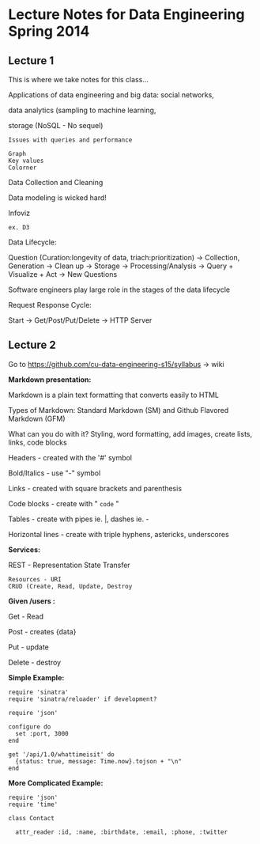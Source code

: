 # Lecture Notes for Data Engineering Spring 2014

## Lecture 1

This is where we take notes for this class...

Applications of data engineering and big data: social networks, 

data analytics (sampling to machine learning, 

storage (NoSQL - No sequel)
  
    Issues with queries and performance
    
    Graph
    Key values
    Colorner
    
Data Collection and Cleaning

Data modeling is wicked hard!

Infoviz

    ex. D3
    
Data Lifecycle:

Question (Curation:longevity of data, triach:prioritization) -> Collection, Generation -> Clean up -> Storage -> Processing/Analysis -> Query + Visualize + Act -> New Questions

Software engineers play large role in the stages of the data lifecycle

Request Response Cycle:

Start -> Get/Post/Put/Delete -> HTTP Server

## Lecture 2

Go to https://github.com/cu-data-engineering-s15/syllabus -> wiki

__Markdown presentation:__

Markdown is a plain text formatting that converts easily to HTML

Types of Markdown: Standard Markdown (SM) and Github Flavored Markdown (GFM)

What can you do with it? Styling, word formatting, add images, create lists, links, code blocks

Headers - created with the '#' symbol

Bold/Italics - use "-" symbol

Links - created with square brackets and parenthesis

Code blocks - create with " ``` code ``` "

Tables - create with pipes ie. |, dashes ie. -

Horizontal lines - create with triple hyphens, astericks, underscores

__Services:__

REST - Representation State Transfer

    Resources - URI
    CRUD (Create, Read, Update, Destroy
    

__Given /users :__

Get - Read

Post - creates {data}

Put - update

Delete - destroy

__Simple Example:__

```
require 'sinatra'
require 'sinatra/reloader' if development?

require 'json'

configure do
  set :port, 3000
end

get '/api/1.0/whattimeisit' do
  {status: true, message: Time.now}.tojson + "\n"
end
```

__More Complicated Example:__

```
require 'json'
require 'time'

class Contact

  attr_reader :id, :name, :birthdate, :email, :phone, :twitter 

```
